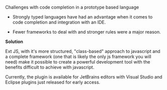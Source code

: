 Challenges with code completion in a prototype based language

-   Strongly typed languages have had an advantage when it comes to code completion and integration with an IDE.

-   Fewer frameworks to deal with and stronger rules were a major reason.

**Solution**

Ext JS, with it's more structured, "class-based" approach to javascript and a complete framework (one that is likely the only 
js framework you will need) make it possible to create a powerful development tool with the benefits difficult to achieve with javascript. 

Currently, the plugin is available for JetBrains editors with Visual Studio and Eclipse plugins just released for early access.